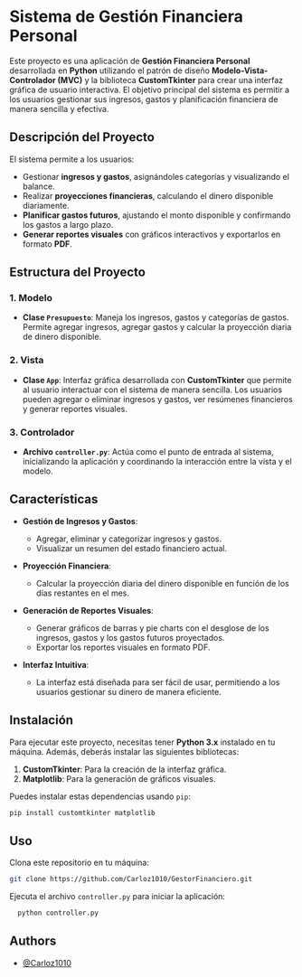 # Sistema de Gestión Financiera Personal

Este proyecto es una aplicación de **Gestión Financiera Personal** desarrollada en **Python** utilizando el patrón de diseño **Modelo-Vista-Controlador (MVC)** y la biblioteca **CustomTkinter** para crear una interfaz gráfica de usuario interactiva. El objetivo principal del sistema es permitir a los usuarios gestionar sus ingresos, gastos y planificación financiera de manera sencilla y efectiva.

## Descripción del Proyecto

El sistema permite a los usuarios:

- Gestionar **ingresos y gastos**, asignándoles categorías y visualizando el balance.
- Realizar **proyecciones financieras**, calculando el dinero disponible diariamente.
- **Planificar gastos futuros**, ajustando el monto disponible y confirmando los gastos a largo plazo.
- **Generar reportes visuales** con gráficos interactivos y exportarlos en formato **PDF**.

## Estructura del Proyecto

### 1. **Modelo**
   - **Clase `Presupuesto`**: Maneja los ingresos, gastos y categorías de gastos. Permite agregar ingresos, agregar gastos y calcular la proyección diaria de dinero disponible.

### 2. **Vista**
   - **Clase `App`**: Interfaz gráfica desarrollada con **CustomTkinter** que permite al usuario interactuar con el sistema de manera sencilla. Los usuarios pueden agregar o eliminar ingresos y gastos, ver resúmenes financieros y generar reportes visuales.

### 3. **Controlador**
   - **Archivo `controller.py`**: Actúa como el punto de entrada al sistema, inicializando la aplicación y coordinando la interacción entre la vista y el modelo.

## Características

- **Gestión de Ingresos y Gastos**: 
  - Agregar, eliminar y categorizar ingresos y gastos.
  - Visualizar un resumen del estado financiero actual.
  
- **Proyección Financiera**: 
  - Calcular la proyección diaria del dinero disponible en función de los días restantes en el mes.

- **Generación de Reportes Visuales**: 
  - Generar gráficos de barras y pie charts con el desglose de los ingresos, gastos y los gastos futuros proyectados.
  - Exportar los reportes visuales en formato PDF.

- **Interfaz Intuitiva**: 
  - La interfaz está diseñada para ser fácil de usar, permitiendo a los usuarios gestionar su dinero de manera eficiente.

## Instalación

Para ejecutar este proyecto, necesitas tener **Python 3.x** instalado en tu máquina. Además, deberás instalar las siguientes bibliotecas:

1. **CustomTkinter**: Para la creación de la interfaz gráfica.
2. **Matplotlib**: Para la generación de gráficos visuales.

Puedes instalar estas dependencias usando `pip`:

```bash
pip install customtkinter matplotlib
```
## Uso

Clona este repositorio en tu máquina:

```bash
git clone https://github.com/Carloz1010/GestorFinanciero.git
```

Ejecuta el archivo `controller.py` para iniciar la aplicación:

```bash
  python controller.py
```


## Authors

- [@Carloz1010](https://github.com/Carloz1010)

